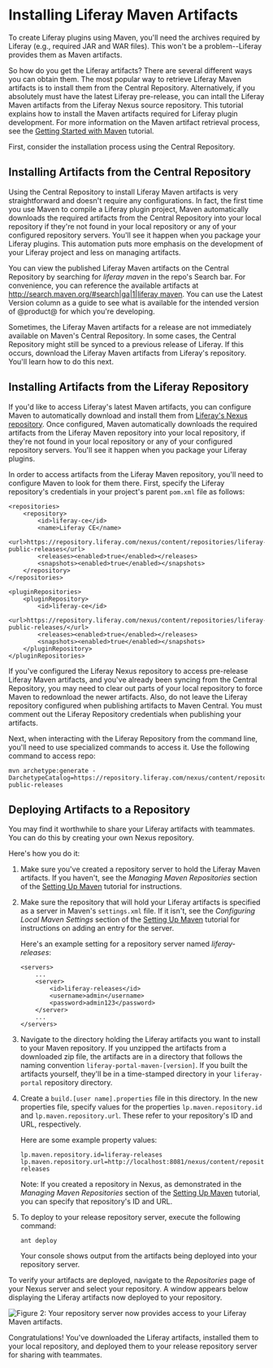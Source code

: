 # Installing Liferay Maven Artifacts

To create Liferay plugins using Maven, you'll need the archives required by
Liferay (e.g., required JAR and WAR files). This won't be a problem--Liferay
provides them as Maven artifacts. 

So how do you get the Liferay artifacts? There are several different ways you
can obtain them. The most popular way to retrieve Liferay Maven artifacts is to
install them from the Central Repository. Alternatively, if you absolutely must
have the latest Liferay pre-release, you can intall the Liferay Maven artifacts
from the Liferay Nexus source repository. This tutorial explains how to install
the Maven artifacts required for Liferay plugin development. For more
information on the Maven artifact retrieval process, see the
[Getting Started with Maven](/develop/tutorials/-/knowledge_base/7-0/getting-started-with-maven)
tutorial.

First, consider the installation process using the Central Repository.

## Installing Artifacts from the Central Repository

Using the Central Repository to install Liferay Maven artifacts is very
straightforward and doesn't require any configurations. In fact, the first time
you use Maven to compile a Liferay plugin project, Maven automatically downloads
the required artifacts from the Central Repository into your local repository if
they're not found in your local repository or any of your configured repository
servers. You'll see it happen when you package your Liferay plugins. This
automation puts more emphasis on the development of your Liferay project and
less on managing artifacts.

You can view the published Liferay Maven artifacts on the Central Repository by
searching for *liferay maven* in the repo's Search bar. For convenience, you can
reference the available artifacts at
[http://search.maven.org/#search|ga|1|liferay maven](http://search.maven.org/#search|ga|1|liferay%20maven).
You can use the Latest Version column as a guide to see what is available for
the intended version of @product@ for which you're developing.

<!-- How would I use a different version of an artifact published to the Central
Repo if I didn't want to use the latest? -Cody -->

Sometimes, the Liferay Maven artifacts for a release are not immediately
available on Maven's Central Repository. In some cases, the Central Repository
might still be synced to a previous release of Liferay. If this occurs, download
the Liferay Maven artifacts from Liferay's repository. You'll learn how to do
this next.

## Installing Artifacts from the Liferay Repository

If you'd like to access Liferay's latest Maven artifacts, you can configure
Maven to automatically download and install them from
[Liferay's Nexus repository](https://repository.liferay.com). Once configured, 
Maven automatically downloads the required artifacts from the Liferay Maven
repository into your local repository, if they're not found in your local
repository or any of your configured repository servers. You'll see it happen
when you package your Liferay plugins. 

In order to access artifacts from the Liferay Maven repository, you'll need to
configure Maven to look for them there. First, specify the Liferay repository's
credentials in your project's parent `pom.xml` file as follows:

    <repositories>
        <repository>
            <id>liferay-ce</id>
            <name>Liferay CE</name>
            <url>https://repository.liferay.com/nexus/content/repositories/liferay-public-releases</url>
            <releases><enabled>true</enabled></releases>
            <snapshots><enabled>true</enabled></snapshots>
        </repository>
    </repositories>
	  
	<pluginRepositories>
        <pluginRepository>
            <id>liferay-ce</id>
            <url>https://repository.liferay.com/nexus/content/repositories/liferay-public-releases/</url>
            <releases><enabled>true</enabled></releases>
            <snapshots><enabled>true</enabled></snapshots>
        </pluginRepository>
    </pluginRepositories>

If you've configured the Liferay Nexus repository to access pre-release Liferay
Maven artifacts, and you've already been syncing from the Central Repository,
you may need to clear out parts of your local repository to force Maven to
redownload the newer artifacts. Also, do not leave the Liferay repository
configured when publishing artifacts to Maven Central. You must comment out the
Liferay Repository credentials when publishing your artifacts.

Next, when interacting with the Liferay Repository from the command line, you'll
need to use specialized commands to access it. Use the following command to
access repo:

    mvn archetype:generate -DarchetypeCatalog=https://repository.liferay.com/nexus/content/repositories/liferay-public-releases

<!-- You'll notice I provided the specialized command here and in the portlet
archetype example. Once everything is synced correctly and we're not solely
relying on the Liferay repo, we can remove the specialized command from the
portlet archetype exercise and only specify this way here. -Cody -->



## Deploying Artifacts to a Repository

You may find it worthwhile to share your Liferay artifacts with teammates. You
can do this by creating your own Nexus repository.

Here's how you do it:

1.  Make sure you've created a repository server to hold the Liferay Maven
    artifacts. If you haven't, see the *Managing Maven Repositories* section of
    the [Setting Up Maven](/develop/tutorials/-/knowledge_base/6-2/setting-up-maven)
    tutorial for instructions. 

2.  Make sure the repository that will hold your Liferay artifacts is specified
    as a server in Maven's `settings.xml` file. If it isn't, see the
    *Configuring Local Maven Settings* section of the 
    [Setting Up Maven](/develop/tutorials/-/knowledge_base/6-2/setting-up-maven)
    tutorial for instructions on adding an entry for the server. 

    Here's an example setting for a repository server named *liferay-releases*: 

        <servers>
            ...
            <server>
                <id>liferay-releases</id>
                <username>admin</username>
                <password>admin123</password>
            </server>
            ...
        </servers>

3.  Navigate to the directory holding the Liferay artifacts you want to install
    to your Maven repository. If you unzipped the artifacts from a downloaded
    zip file, the artifacts are in a directory that follows the naming
    convention `liferay-portal-maven-[version]`. If you built the artifacts
    yourself, they'll be in a time-stamped directory in your `liferay-portal`
    repository directory. 

4.  Create a `build.[user name].properties` file in this directory. In the new
    properties file, specify values for the properties `lp.maven.repository.id`
    and `lp.maven.repository.url`. These refer to your repository's ID and URL,
    respectively. 

    Here are some example property values:

        lp.maven.repository.id=liferay-releases
        lp.maven.repository.url=http://localhost:8081/nexus/content/repositories/liferay-releases

    Note: If you created a repository in Nexus, as demonstrated in the *Managing
    Maven Repositories* section of the
    [Setting Up Maven](/develop/tutorials/-/knowledge_base/6-2/setting-up-maven) tutorial, you can specify
    that repository's ID and URL. 

5.  To deploy to your release repository server, execute the following command: 

        ant deploy

    Your console shows output from the artifacts being deployed into your
    repository server.

To verify your artifacts are deployed, navigate to the *Repositories* page of
your Nexus server and select your repository. A window appears below displaying
the Liferay artifacts now deployed to your repository.

![Figure 2: Your repository server now provides access to your Liferay Maven artifacts.](../../images/maven-verify-deployment2.png)

Congratulations! You've downloaded the Liferay artifacts, installed them to your
local repository, and deployed them to your release repository server for
sharing with teammates. 
